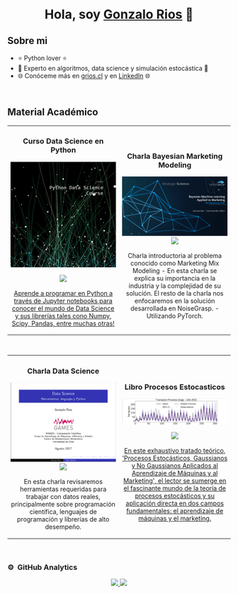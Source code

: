 <div align="center">
<h1 align="center">Hola, soy <a href="https://grios.cl">Gonzalo Rios</a> 👋</h1>
</div>
<!-- <img src="https://i.imgur.com/weNbhGZ.png"> -->

## Sobre mi

- ⭐ Python lover ⭐ 
- 🎲 Experto en algoritmos, data science y simulación estocástica 🎲
- 🌐 Conóceme más en <a href="https://grios.cl">grios.cl</a> y en <a href="https://www.linkedin.com/in/gonzalo-rios-diaz">LinkedIn</a> 🌐
<br>

## Material Académico 


</td>       

<table>
<tr>
<td width="50%">
<h3 align="center">Curso Data Science en Python</h3>
<div align="center">
<a href="https://github.com/griosd/CursoPythonDataScience" target="_blank"><img src="https://github.com/griosd/griosd/blob/main/Python%20Data%20Science%20Course.png" width="300" alt="Curso Data Science en Python"></a>
<p>
<a href="https://github.com/griosd/CursoPythonDataScience" target="_blank">
<img src="https://img.shields.io/badge/CÓDIGO-ff9?style=for-the-badge&logo=github&logoColor=black">

<p>Aprende a programar en Python a través de Jupyter notebooks para conocer el mundo de Data Science y sus librerías tales cono Numpy, Scipy, Pandas, entre muchas otras!</p>
</div>
                                                                                      
</td>

<td width="50%">
               <br>
  

<h3 align="center">Charla Bayesian Marketing Modeling</h3>
<div align="center">
<a href="https://github.com/griosd/griosd/blob/main/NgWay%20-%20English%20-%20Septiembre%202023.png" target="_blank">
<img src="https://github.com/griosd/griosd/blob/main/NgWay%20-%20English%20-%20Septiembre%202023.png" width="400" alt="Bayesian Marketing Modeling">
</a>
<br>
<a href="https://youtu.be/swmbQ3HZEHM?si=BPDfF-y-AxUPfvNc" target="_blank">
<img src="https://img.shields.io/badge/-Youtube-green?style=for-the-badge&color=fbfc40">
</a>
</p>
<p> Charla introductoria al problema conocido como Marketing Mix Modeling</strong> - En esta charla se explica su importancia en la industria y la complejidad de su solución. El resto de la charla nos enfocaremos en la solución desarrollada en NoiseGrasp.</strong> - Utilizando PyTorch.</p>
</div>                                                             
</table>                                                                                 
</div>
<br>

<table>
<tr>
<td width="50%">
<h3 align="center">Charla Data Science</h3>
<div align="center">
<a href="https://github.com/griosd/griosd/blob/main/00-DataScience.pdf" target="_blank">
</a>
<img src="https://github.com/griosd/griosd/blob/main/Data-Science.png" width="400" alt="Bayesian Marketing Modeling">
<br>
<a href="https://youtu.be/k11_2osID4o?si=A4v8uyglBSbBgaOB" target="_blank">
<img src="https://img.shields.io/badge/-Youtube-green?style=for-the-badge&color=fbfc40">
</a>
</p>
<p>En esta charla revisaremos herramientas requeridas para trabajar con datos reales, principalmente sobre programación científica, lenguajes de programación y librerías de alto desempeño.</p>
</div>
                                                                                      
</td>       
<td width="50%">
               <br>
  

<h3 align="center">Libro Procesos Estocasticos </h3>
<div align="center">
<a href="https://github.com/griosd/LibroProcesosEstocasticos" target="_blank"><img src="https://github.com/griosd/griosd/blob/main/foto_libro.png" width="500" alt="Libro Procesos Estocasticos"></a>
<p>
<a href="https://github.com/griosd/LibroProcesosEstocasticos" target="_blank">
<img src="https://img.shields.io/badge/CÓDIGO-ff9?style=for-the-badge&logo=github&logoColor=black">

<p>En este exhaustivo tratado teórico, 'Procesos Estocásticos, Gaussianos y No Gaussianos Aplicados al Aprendizaje de Máquinas y al Marketing', el lector se sumerge en el fascinante mundo de la teoría de procesos estocásticos y su aplicación directa en dos campos fundamentales: el aprendizaje de máquinas y el marketing.</p>
</div>                                                             
</table>                                                                                 
</div>
<br>

### ⚙️ &nbsp;GitHub Analytics

<p align="center">
<a href="https://github.com/griosd">
  <img height="180em" src="https://github-readme-stats.vercel.app/api?username=griosd&theme=vue-dark&show_icons=true&hide_border=false&count_private=true"/>
  <img height="180em" src="https://github-readme-stats-eight-theta.vercel.app/api/top-langs/?username=griosd&layout=compact&langs_count=8&theme=algolia"/>
</a>
</p>
